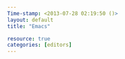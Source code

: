 ```yaml
---
Time-stamp: <2013-07-28 02:19:50 ()>
layout: default
title: "Emacs"

resource: true
categories: [editors]
---
```

